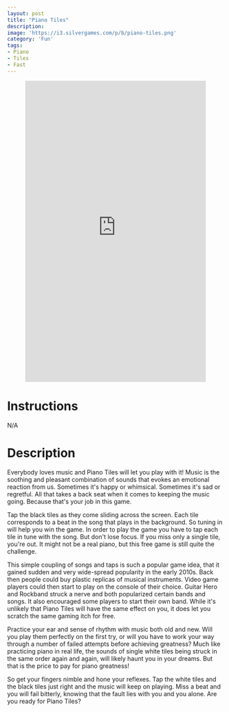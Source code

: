 ```yaml
---
layout: post
title: "Piano Tiles"
description:  
image: 'https://i3.silvergames.com/p/b/piano-tiles.png'
category: 'Fun'
tags:
- Piano
- Tiles
- Fast
---
```

<center>
<div>
<iframe src="https://www.silvergames.com/en/piano-tiles/iframe" width="420" height="700" style="margin:0;padding:0;border:0"></iframe>
</div>
</center>

# Instructions

N/A


# Description

Everybody loves music and Piano Tiles will let you play with it! Music is the soothing and pleasant combination of sounds that evokes an emotional reaction from us. Sometimes it's happy or whimsical. Sometimes it's sad or regretful. All that takes a back seat when it comes to keeping the music going. Because that's your job in this game. 

Tap the black tiles as they come sliding across the screen. Each tile corresponds to a beat in the song that plays in the background. So tuning in will help you win the game. In order to play the game you have to tap each tile in tune with the song. But don't lose focus. If you miss only a single tile, you're out. It might not be a real piano, but this free game is still quite the challenge.

This simple coupling of songs and taps is such a popular game idea, that it gained sudden and very wide-spread popularity in the early 2010s. Back then people could buy plastic replicas of musical instruments. Video game players could then start to play on the console of their choice. Guitar Hero and Rockband struck a nerve and both popularized certain bands and songs. It also encouraged some players to start their own band. While it's unlikely that Piano Tiles will have the same effect on you, it does let you scratch the same gaming itch for free.

Practice your ear and sense of rhythm with music both old and new. Will you play them perfectly on the first try, or will you have to work your way through a number of failed attempts before achieving greatness? Much like practicing piano in real life, the sounds of single white tiles being struck in the same order again and again, will likely haunt you in your dreams. But that is the price to pay for piano greatness!

So get your fingers nimble and hone your reflexes. Tap the white tiles and the black tiles just right and the music will keep on playing. Miss a beat and you will fail bitterly, knowing that the fault lies with you and you alone. Are you ready for Piano Tiles?

